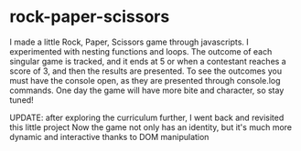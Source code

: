 # rock-paper-scissors
I made a little Rock, Paper, Scissors game through javascripts.
I experimented with nesting functions and loops.
The outcome of each singular game is tracked, and it ends at 5 or when a contestant reaches a score of 3, and then the results are presented.
To see the outcomes you must have the console open, as they are presented through console.log commands.
One day the game will have more bite and character, so stay tuned!

UPDATE: after exploring the curriculum further, I went back and revisited this little project
Now the game not only has an identity, but it's much more dynamic and interactive thanks to DOM manipulation